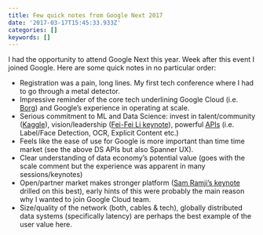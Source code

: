 ```yaml
---
title: Few quick notes from Google Next 2017
date: '2017-03-17T15:45:33.933Z'
categories: []
keywords: []
---
```


I had the opportunity to attend Google Next this year. Week after this event I joined Google. Here are some quick notes in no particular order:

* Registration was a pain, long lines. My first tech conference where I had to go through a metal detector.
* Impressive reminder of the core tech underlining Google Cloud (i.e. [Borg](https://static.googleusercontent.com/media/research.google.com/en//pubs/archive/43438.pdf)) and Google’s experience in operating at scale.
* Serious commitment to ML and Data Science: invest in talent/community ([Kaggle](https://www.kaggle.com/)), vision/leadership ([Fei-Fei Li keynote](https://www.youtube.com/watch?v=Rgqgdddl018)), powerful [APIs](https://cloud.google.com/products/machine-learning/) (i.e. Label/Face Detection, OCR, Explicit Content etc.)
* Feels like the ease of use for Google is more important than time time market (see the above DS APIs but also Spanner UX).
* Clear understanding of data economy’s potential value (goes with the scale comment but the experience was apparent in many sessions/keynotes)
* Open/partner market makes stronger platform ([Sam Ramji’s keynote](https://www.youtube.com/watch?v=h9FSqVbdHis&index=7&list=PLIivdWyY5sqI8RuUibiH8sMb1ExIw0lAR) drilled on this best), early hints of this were probably the main reason why I wanted to join Google Cloud team.
* Size/quality of the network (both, cables & tech), globally distributed data systems (specifically latency) are perhaps the best example of the user value here.